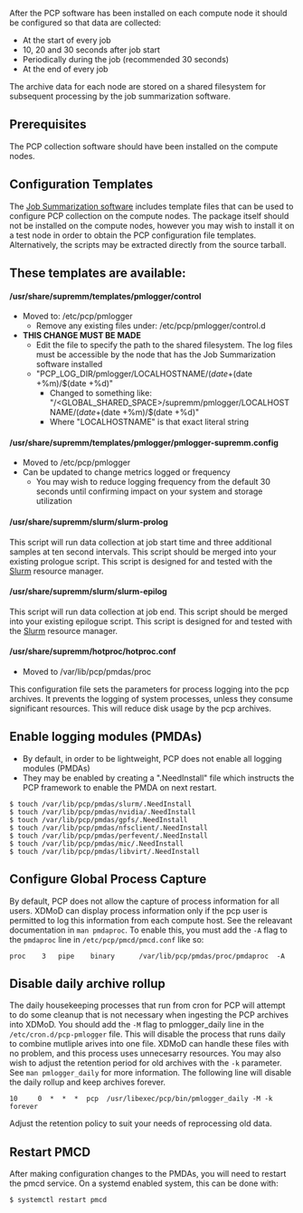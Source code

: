 After the PCP software has been installed on each compute node it should be configured so that
data are collected:

* At the start of every job
* 10, 20 and 30 seconds after job start
* Periodically during the job (recommended 30 seconds)
* At the end of every job

The archive data for each node are stored on a shared filesystem for
subsequent processing by the job summarization software.

## Prerequisites

The PCP collection software should have been installed on the compute nodes.

Configuration Templates
-----------------------

The [Job Summarization software][] includes template files that can be used to
configure PCP collection on the compute nodes.  The package itself should not
be installed on the compute nodes, however you may wish to install it
on a test node in order to obtain the PCP configuration file templates.
Alternatively, the scripts may be extracted directly from the source tarball.

These templates are available:
------------------------------
#### /usr/share/supremm/templates/pmlogger/control
* Moved to: /etc/pcp/pmlogger
    * Remove any existing files under: /etc/pcp/pmlogger/control.d
* **THIS CHANGE MUST BE MADE**
    * Edit the file to specify the path to the shared filesystem. The log files must be accessible by the node that has the Job Summarization software installed
    * "PCP_LOG_DIR/pmlogger/LOCALHOSTNAME/$(date +%Y)/$(date +%m)/$(date +%d)"
        * Changed to something like: "/<GLOBAL_SHARED_SPACE>/supremm/pmlogger/LOCALHOSTNAME/$(date +%Y)/$(date +%m)/$(date +%d)"
        * Where "LOCALHOSTNAME" is that exact literal string

#### /usr/share/supremm/templates/pmlogger/pmlogger-supremm.config
* Moved to /etc/pcp/pmlogger
* Can be updated to change metrics logged or frequency
    * You may wish to reduce logging frequency from the default 30 seconds until confirming impact on your system and storage utilization

#### /usr/share/supremm/slurm/slurm-prolog

This script will run data collection at job start time and three additional samples
at ten second intervals. This script should be merged into your existing prologue script.
This script is designed for and tested with the [Slurm][] resource manager.

#### /usr/share/supremm/slurm/slurm-epilog

This script will run data collection at job end. This script should be merged into your existing epilogue script.
This script is designed for and tested with the [Slurm][] resource manager.

#### /usr/share/supremm/hotproc/hotproc.conf
* Moved to /var/lib/pcp/pmdas/proc

This configuration file sets the parameters for process logging into the pcp
archives. It prevents the logging of system processes, unless they consume
significant resources.  This will reduce disk usage by the pcp archives.

Enable logging modules (PMDAs)
-----------------------------
* By default, in order to be lightweight, PCP does not enable all logging modules (PMDAs)
* They may be enabled by creating a ".NeedInstall" file which instructs the PCP framework
to enable the PMDA on next restart.

<!-- Empty Comment to fix broken markdown parsing -->

    $ touch /var/lib/pcp/pmdas/slurm/.NeedInstall
    $ touch /var/lib/pcp/pmdas/nvidia/.NeedInstall
    $ touch /var/lib/pcp/pmdas/gpfs/.NeedInstall
    $ touch /var/lib/pcp/pmdas/nfsclient/.NeedInstall
    $ touch /var/lib/pcp/pmdas/perfevent/.NeedInstall
    $ touch /var/lib/pcp/pmdas/mic/.NeedInstall
    $ touch /var/lib/pcp/pmdas/libvirt/.NeedInstall
    
Configure Global Process Capture
--------------------------------

By default, PCP does not allow the capture of process information for all users. XDMoD
can display process information only if the pcp user is permitted to log this
information from each compute host. See the releavant documentation in `man pmdaproc`.
To enable this, you must add the `-A` flag to the `pmdaproc` line 
in `/etc/pcp/pmcd/pmcd.conf` like so:

    proc	3	pipe	binary 		/var/lib/pcp/pmdas/proc/pmdaproc  -A
    
Disable daily archive rollup
--------------------------------

The daily housekeeping processes that run from cron for PCP
will attempt to do some cleanup that is not necessary when ingesting
the PCP archives into XDMoD. You should add the `-M` flag to pmlogger_daily
line in the `/etc/cron.d/pcp-pmlogger` file.  This will disable the process
that runs daily to combine mutliple arives into one file.  XDMoD can
handle these files with no problem, and this process uses unnecesarry resources.
You may also wish to adjust the retention period for old archives
with the `-k` parameter. See `man pmlogger_daily` for more information. The
following line will disable the daily rollup and keep archives forever.

    10     0  *  *  *  pcp  /usr/libexec/pcp/bin/pmlogger_daily -M -k forever

Adjust the retention policy to suit your needs of reprocessing old data.

Restart PMCD
--------------------------------

After making configuration changes to the PMDAs, you will need to restart the pmcd
service.  On a systemd enabled system, this can be done with:

    $ systemctl restart pmcd

[Job Summarization software]: supremm-processing-install.md
[Slurm]: https://www.schedmd.com/
